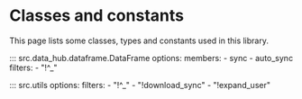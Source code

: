# Classes and constants

This page lists some classes, types and constants used in this library.

::: src.data_hub.dataframe.DataFrame
    options:
      members: 
        - sync
        - auto_sync
      filters:
        - "!^_"


::: src.utils
    options:
      filters:
        - "!^_"
        - "!download_sync"
        - "!expand_user"